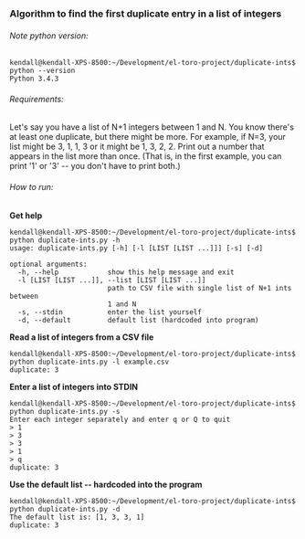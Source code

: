 ### Algorithm to find the first duplicate entry in a list of integers

###### Note python version:
```
kendall@kendall-XPS-8500:~/Development/el-toro-project/duplicate-ints$ python --version
Python 3.4.3
```

###### Requirements:
Let's say you have a list of N+1 integers between 1 and N. You know there's at least one
duplicate, but there might be more. For example, if N=3, your list might be 3, 1, 1, 3 or it
might be 1, 3, 2, 2. Print out a number that appears in the list more than once. (That is, in
the first example, you can print '1' or '3' -- you don't have to print both.)

###### How to run:

**Get help**
```
kendall@kendall-XPS-8500:~/Development/el-toro-project/duplicate-ints$ python duplicate-ints.py -h
usage: duplicate-ints.py [-h] [-l [LIST [LIST ...]]] [-s] [-d]

optional arguments:
  -h, --help            show this help message and exit
  -l [LIST [LIST ...]], --list [LIST [LIST ...]]
                        path to CSV file with single list of N+1 ints between
                        1 and N
  -s, --stdin           enter the list yourself
  -d, --default         default list (hardcoded into program)
```

**Read a list of integers from a CSV file**
```
kendall@kendall-XPS-8500:~/Development/el-toro-project/duplicate-ints$ python duplicate-ints.py -l example.csv
duplicate: 3
```

**Enter a list of integers into STDIN**
```
kendall@kendall-XPS-8500:~/Development/el-toro-project/duplicate-ints$ python duplicate-ints.py -s
Enter each integer separately and enter q or Q to quit
> 1
> 3
> 3
> 1
> q
duplicate: 3
```

**Use the default list -- hardcoded into the program**
```
kendall@kendall-XPS-8500:~/Development/el-toro-project/duplicate-ints$ python duplicate-ints.py -d
The default list is: [1, 3, 3, 1]
duplicate: 3
```
